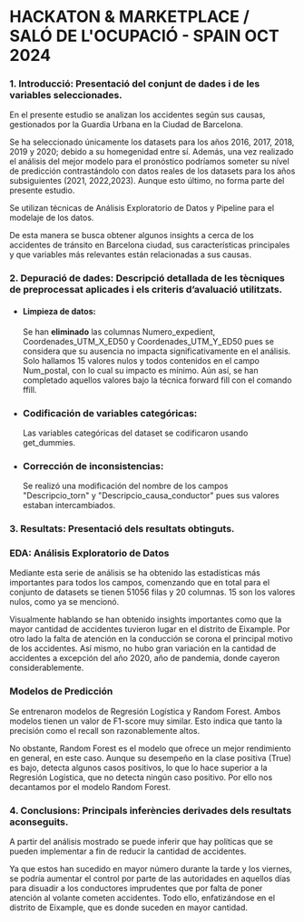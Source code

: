 # HACKATON & MARKETPLACE / SALÓ DE L'OCUPACIÓ - SPAIN OCT 2024

### 1. Introducció: Presentació del conjunt de dades i de les variables seleccionades.

En el presente estudio se analizan los accidentes según sus causas, gestionados por la Guardia Urbana en la Ciudad de Barcelona.

Se ha seleccionado únicamente los datasets para los años 2016, 2017, 2018, 2019 y 2020; debido a su homegenidad entre sí. Además, una vez realizado el análisis del mejor modelo para el pronóstico podríamos someter su nível de predicción contrastándolo con datos reales de los datasets para los años subsiguientes (2021, 2022,2023). Aunque esto último, no forma parte del presente estudio.

Se utilizan técnicas de Análisis Exploratorio de Datos y Pipeline para el modelaje de los datos. 

De esta manera se busca obtener algunos insights a cerca de los accidentes de tránsito en Barcelona ciudad, sus características principales y que variables más relevantes están relacionadas a sus causas. 


### 2. Depuració de dades: Descripció detallada de les tècniques de preprocessat aplicades i els criteris d’avaluació utilitzats.

- #### Limpieza de datos:
  Se han **eliminado** las columnas Numero_expedient, Coordenades_UTM_X_ED50 y Coordenades_UTM_Y_ED50 pues se considera que su ausencia no impacta significativamente en el análisis.
  Solo hallamos 15 valores nulos y todos contenidos en el campo Num_postal, con lo cual su impacto es mínimo. Aún así, se han completado aquellos valores bajo la técnica forward fill con el comando     ffill. 

- ### Codificación de variables categóricas:
  Las variables categóricas del dataset se codificaron usando get_dummies.

- ### Corrección de inconsistencias: 
  Se realizó una modificación del nombre de los campos "Descripcio_torn" y "Descripcio_causa_conductor" pues sus valores estaban intercambiados.


### 3. Resultats: Presentació dels resultats obtinguts.

### EDA: Análisis Exploratorio de Datos
   Mediante esta serie de análisis se ha obtenido las estadísticas más importantes para todos los campos, comenzando que en total para el conjunto de datasets se tienen 51056 filas y 20 columnas. 15         son los valores nulos, como ya se mencionó. 
   
   Visualmente hablando se han obtenido insights importantes como que la mayor cantidad de accidentes tuvieron lugar en el distrito de Eixample. Por otro lado la falta de atención en la conducción se      corona  el principal motivo de los accidentes. Así mismo, no hubo gran variación en la cantidad de accidentes a excepción del año 2020, año de pandemia, donde cayeron considerablemente.
  
### Modelos de Predicción

  Se entrenaron modelos de Regresión Logística y Random Forest. Ambos modelos tienen un valor de F1-score muy similar. Esto indica que tanto la precisión como el recall son razonablemente altos. 

  No obstante, Random Forest es el modelo que ofrece un mejor rendimiento en general, en este caso. Aunque su desempeño en la clase positiva (True) es bajo, detecta algunos casos positivos, lo que lo hace superior a la Regresión Logística, que no detecta ningún caso positivo. Por ello nos decantamos por el modelo Random Forest.

### 4. Conclusions: Principals inferències derivades dels resultats aconseguits.

A partir del análisis mostrado se puede inferir que hay políticas que se pueden implementar a fin de reducir la cantidad de accidentes. 

Ya que estos han sucedido en mayor número durante la tarde y los viernes, se podría aumentar el control por parte de las autoridades en aquellos días para disuadir a los conductores imprudentes que por falta de poner atención al volante cometen accidentes. Todo ello, enfatizándose en el distrito de Eixample, que es donde suceden en mayor cantidad.








